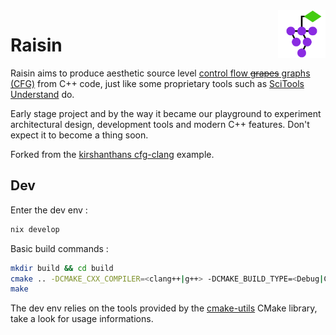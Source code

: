 <img src="./icon/raisin.svg" align="right" width="15%" title="Raisin">

# Raisin

Raisin aims to produce aesthetic source level [control flow ~~grapes~~ graphs (CFG)](https://en.wikipedia.org/wiki/Control-flow_graph) from C++ code, just like some proprietary tools such as [SciTools Understand](https://scitools.com/feature/control-flow-graphs/) do.

Early stage project and by the way it became our playground to experiment architectural design, development tools and modern C++ features. Don't expect it to become a thing soon.

Forked from the [kirshanthans cfg-clang](https://github.com/kirshanthans/cfg-clang) example.

## Dev

Enter the dev env :
```sh
nix develop
```

Basic build commands :
```sh
mkdir build && cd build
cmake .. -DCMAKE_CXX_COMPILER=<clang++|g++> -DCMAKE_BUILD_TYPE=<Debug|Coverage|Release>
make
```

The dev env relies on the tools provided by the [cmake-utils](https://github.com/conformism/cmake-utils) CMake library, take a look for usage informations.
